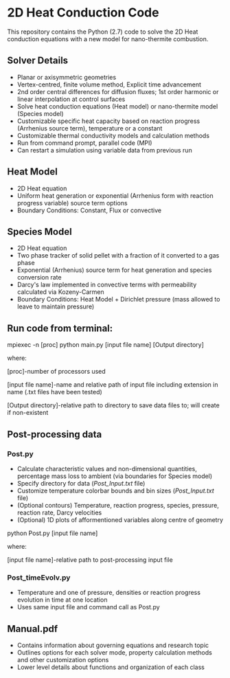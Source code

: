 # 2D Heat Conduction Code

This repository contains the Python (2.7) code to solve the 2D Heat conduction equations with a new model for nano-thermite combustion.

## Solver Details
- Planar or axisymmetric geometries
- Vertex-centred, finite volume method, Explicit time advancement
- 2nd order central differences for diffusion fluxes; 1st order harmonic or linear interpolation at control surfaces
- Solve heat conduction equations (Heat model) or nano-thermite model (Species model)
- Customizable specific heat capacity based on reaction progress (Arrhenius source term), temperature or a constant
- Customizable thermal conductivity models and calculation methods
- Run from command prompt, parallel code (MPI)
- Can restart a simulation using variable data from previous run

## Heat Model
- 2D Heat equation
- Uniform heat generation or exponential (Arrhenius form with reaction progress variable) source term options
- Boundary Conditions: Constant, Flux or convective

## Species Model
- 2D Heat equation
- Two phase tracker of solid pellet with a fraction of it converted to a gas phase
- Exponential (Arrhenius) source term for heat generation and species conversion rate
- Darcy's law implemented in convective terms with permeability calculated via Kozeny-Carmen
- Boundary Conditions: Heat Model + Dirichlet pressure (mass allowed to leave to maintain pressure)

## Run code from terminal:
mpiexec -n [proc] python main.py [input file name] [Output directory]

where:

[proc]-number of processors used

[input file name]-name and relative path of input file including extension in name (.txt files have been tested)

[Output directory]-relative path to directory to save data files to; will create if non-existent

## Post-processing data
### Post.py
- Calculate characteristic values and non-dimensional quantities, percentage mass loss to ambient (via boundaries for Species model)
- Specify directory for data (*Post_Input.txt* file)
- Customize temperature colorbar bounds and bin sizes (*Post_Input.txt* file)
- (Optional contours) Temperature, reaction progress, species, pressure, reaction rate, Darcy velocities
- (Optional) 1D plots of afformentioned variables along centre of geometry

python Post.py [input file name]

where:

[input file name]-relative path to post-processing input file

### Post_timeEvolv.py
- Temperature and one of pressure, densities or reaction progress evolution in time at one location
- Uses same input file and command call as Post.py

## Manual.pdf
- Contains information about governing equations and research topic
- Outlines options for each solver mode, property calculation methods and other customization options
- Lower level details about functions and organization of each class
